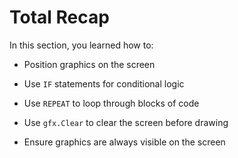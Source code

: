 # Total Recap

In this section, you learned how to:

- Position graphics on the screen

- Use `IF` statements for conditional logic

- Use `REPEAT` to loop through blocks of code

- Use `gfx.Clear` to clear the screen before drawing

- Ensure graphics are always visible on the screen

<!--
## Think about this!

1.  When we were setting the boundaries of the screen, we used the code
    `constant(128-2)` and `constant(64-2)` for the right and bottom
    edges.

    a. Why are we subtracting 2 both times, but we don't subtract
    anything from the top and left edges?

    b. From looking at how its used, can you guess what the `constant`
    keyword does?

## Feeling Adventurous?

1.  Remember what happened when we forgot to clear the screen? What if
    we went a little further with that whole paint program idea? Try
    your hand at making a digital etch-a-sketch.

2.  In some versions of Snake, traveling towards an edge will teleport
    you to the other side instead of stopping you. See if you can make
    this on your own.
-->
